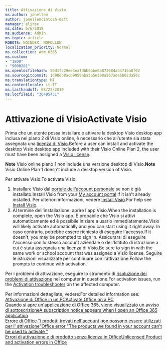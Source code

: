```yaml
---
title: Attivazione di Visio
ms.author: janellem
author: janellemcintosh-msft
manager: eliree
ms.date: 6/6/2019
ms.audience: Admin
ms.topic: article
ROBOTS: NOINDEX, NOFOLLOW
localization_priority: Normal
ms.collection: Adm_O365
ms.custom:
- "1800"
- "9000201"
ms.openlocfilehash: 50d1fc29ee4eafd6b6bbe0a873684ab471ba8f02
ms.sourcegitcommit: 1d98db8acb9959aba3b5e308a567ade6b62da56c
ms.translationtype: MT
ms.contentlocale: it-IT
ms.lasthandoff: 08/22/2019
ms.locfileid: "36495431"
---
```

# <a name="activate-visio"></a><span data-ttu-id="daff6-102">Attivazione di Visio</span><span class="sxs-lookup"><span data-stu-id="daff6-102">Activate Visio</span></span>

<span data-ttu-id="daff6-103">Prima che un utente possa installare e attivare la desktop Visio desktop app inclusa nel piano 2 di Visio online, è necessario che all'utente sia stata assegnata una [licenza di Visio](https://docs.microsoft.com/office365/admin/subscriptions-and-billing/assign-licenses-to-users?wt.mc_id=OfficeAdm_ClientDIA_Alchemy1800).</span><span class="sxs-lookup"><span data-stu-id="daff6-103">Before a user can install and activate the desktop Visio desktop app included with their Visio Online Plan 2, the user must have been assigned a [Visio license](https://docs.microsoft.com/office365/admin/subscriptions-and-billing/assign-licenses-to-users?wt.mc_id=OfficeAdm_ClientDIA_Alchemy1800).</span></span>

<span data-ttu-id="daff6-104">**Note** Visio online piano 1 non include una versione desktop di Visio.</span><span class="sxs-lookup"><span data-stu-id="daff6-104">**Note** Visio Online Plan 1 doesn't include a desktop version of Visio.</span></span>

<span data-ttu-id="daff6-105">Per attivare Visio:</span><span class="sxs-lookup"><span data-stu-id="daff6-105">To activate Visio:</span></span>

1. <span data-ttu-id="daff6-106">Installare Visio dal [portale dell'account personale](https://portal.office.com/account#installs) se non è già installato.</span><span class="sxs-lookup"><span data-stu-id="daff6-106">Install Visio from your [My account portal](https://portal.office.com/account#installs) if it isn't already installed.</span></span> <span data-ttu-id="daff6-107">Per ulteriori informazioni, vedere [Install Visio](https://support.office.com/article/f98f21e3-aa02-4827-9167-ddab5b025710?wt.mc_id=OfficeAdm_ClientDIA_Alchemy1800).</span><span class="sxs-lookup"><span data-stu-id="daff6-107">For help see [Install Visio](https://support.office.com/article/f98f21e3-aa02-4827-9167-ddab5b025710?wt.mc_id=OfficeAdm_ClientDIA_Alchemy1800).</span></span>
2. <span data-ttu-id="daff6-108">Al termine dell'installazione, aprire l'app Visio.</span><span class="sxs-lookup"><span data-stu-id="daff6-108">When the installation is complete, open the Visio app.</span></span> <span data-ttu-id="daff6-109">È probabile che Visio si attivi automaticamente ed è possibile iniziare a usarlo immediatamente.</span><span class="sxs-lookup"><span data-stu-id="daff6-109">Visio will likely activate automatically and you can start using it right away.</span></span> <span data-ttu-id="daff6-110">In caso contrario, potrebbe essere richiesto di eseguire l'accesso.</span><span class="sxs-lookup"><span data-stu-id="daff6-110">If it doesn't, you may be prompted to sign in.</span></span> <span data-ttu-id="daff6-111">Assicurarsi di eseguire l'accesso con lo stesso account aziendale o dell'Istituto di istruzione a cui è stata assegnata una licenza di Visio.</span><span class="sxs-lookup"><span data-stu-id="daff6-111">Be sure to sign in with the same work or school account that was assigned a Visio license.</span></span> <span data-ttu-id="daff6-112">Seguire le istruzioni visualizzate per continuare con l'attivazione.</span><span class="sxs-lookup"><span data-stu-id="daff6-112">Follow the prompts to continue with activation.</span></span> 

<span data-ttu-id="daff6-113">Per i problemi di attivazione, eseguire lo strumento di [risoluzione dei problemi di attivazione](https://aka.ms/SARA-OfficeActivation-Alchemy) nel computer in questione.</span><span class="sxs-lookup"><span data-stu-id="daff6-113">For activation issues, run the [Activation troubleshooter](https://aka.ms/SARA-OfficeActivation-Alchemy) on the affected computer.</span></span>

<span data-ttu-id="daff6-114">Per informazioni dettagliate, vedere:</span><span class="sxs-lookup"><span data-stu-id="daff6-114">For detailed information see:</span></span><br>
[<span data-ttu-id="daff6-115">Attivazione di Office in un PC</span><span class="sxs-lookup"><span data-stu-id="daff6-115">Activate Office on a PC</span></span>](https://support.office.com/article/5bd38f38-db92-448b-a982-ad170b1e187e?wt.mc_id=OfficeAdm_ClientDIA_Alchemy1800)<br>
[<span data-ttu-id="daff6-116">Quando si apre un'applicazione di Office 365, viene visualizzato un avviso di sottoscrizione</span><span class="sxs-lookup"><span data-stu-id="daff6-116">A subscription notice appears when I open an Office 365 application</span></span>](https://support.office.com/article/4cabe32c-f594-4c0e-9191-3d3ade10cceb?wt.mc_id=OfficeAdm_ClientDIA_Alchemy1800)<br>
[<span data-ttu-id="daff6-117">Errore di Office "i prodotti trovati nell'account non possono essere utilizzati per l' <app>attivazione"</span><span class="sxs-lookup"><span data-stu-id="daff6-117">Office error "The products we found in your account can't be used to activate <app>"</span></span>](https://support.office.com/article/c9f9a0b3-5aae-4131-8077-21e6a59f141e?wt.mc_id=OfficeAdm_ClientDIA_Alchemy1800)<br>
[<span data-ttu-id="daff6-118">Errori di attivazione e di prodotto senza licenza in Office</span><span class="sxs-lookup"><span data-stu-id="daff6-118">Unlicensed Product and activation errors in Office</span></span>](https://support.office.com/article/0d23d3c0-c19c-4b2f-9845-5344fedc4380?wt.mc_id=OfficeAdm_ClientDIA_Alchemy1800)